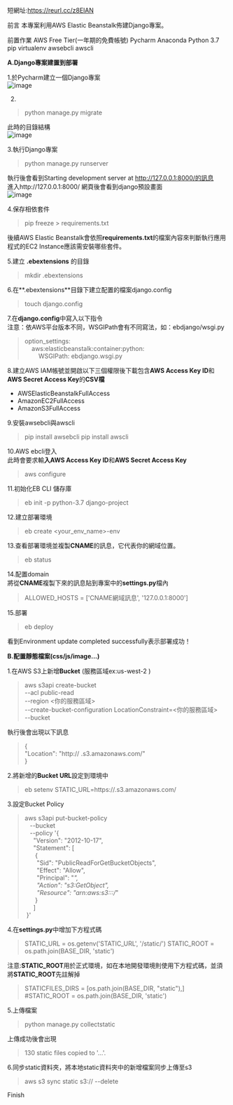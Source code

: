 短網址:https://reurl.cc/z8ElAN

前言
本專案利用AWS Elastic Beanstalk佈建Django專案。

前置作業
AWS Free Tier(一年期的免費帳號)
Pycharm
Anaconda
Python 3.7
pip
virtualenv
awsebcli
awscli

**A.Django專案建置到部署**

1.於Pycharm建立一個Django專案<br />
![image](https://gitlab.com/hpsh31323/picture/-/raw/master/Creat%20Django%20Project%20On%20AWS/creat_django_project.png)

2.
> python manage.py migrate

此時的目錄結構<br />
![image](https://gitlab.com/hpsh31323/picture/-/raw/master/Creat%20Django%20Project%20On%20AWS/divlist1.png)

3.執行Django專案<br />

> python manage.py runserver

執行後會看到Starting development server at http://127.0.0.1:8000/的訊息<br />
進入http://127.0.0.1:8000/ 網頁後會看到django預設畫面<br />
![image](https://gitlab.com/hpsh31323/picture/-/raw/master/Creat%20Django%20Project%20On%20AWS/django.png)

4.保存相依套件<br />

> pip freeze > requirements.txt

後續AWS Elastic Beanstalk會依照**requirements.txt**的檔案內容來判斷執行應用程式的EC2 Instance應該需安裝哪些套件。

5.建立 **.ebextensions** 的目錄<br />

> mkdir .ebextensions

6.在**.ebextensions**目錄下建立配置的檔案django.config<br />

> touch django.config

7.在**django.config**中寫入以下指令<br />
注意：依AWS平台版本不同，WSGIPath會有不同寫法，如：ebdjango/wsgi.py
> option_settings:\
&nbsp;&nbsp;&nbsp;&nbsp;aws:elasticbeanstalk:container:python:\
&nbsp;&nbsp;&nbsp;&nbsp;&nbsp;&nbsp;&nbsp;&nbsp;WSGIPath: ebdjango.wsgi.py

8.建立AWS IAM帳號並開啟以下三個權限後下載包含**AWS Access Key ID**和**AWS Secret Access Key**的**CSV檔**
- AWSElasticBeanstalkFullAccess
- AmazonEC2FullAccess
- AmazonS3FullAccess

9.安裝awsebcli與awscli
> pip install awsebcli
pip install awscli

10.AWS ebcli登入<br />
此時會要求輸**入AWS Access Key ID**和**AWS Secret Access Key**
> aws configure

11.初始化EB CLI 儲存庫
> eb init -p python-3.7 django-project

12.建立部署環境
> eb create <your_env_name>-env

13.查看部署環境並複製**CNAME**的訊息，它代表你的網域位置。
> eb status

14.配置domain<br />
將從**CNAME**複製下來的訊息貼到專案中的**settings.py**檔內
> ALLOWED_HOSTS = ['CNAME網域訊息', '127.0.0.1:8000']

15.部署
> eb deploy

看到Environment update completed successfully表示部署成功！

**B.配置靜態檔案(css/js/image...)**

1.在AWS S3上新增**Bucket** (服務區域ex:us-west-2 )
> aws s3api create-bucket \
  --acl public-read \
  --region <你的服務區域> \
  --create-bucket-configuration LocationConstraint=<你的服務區域> \
  --bucket <Your bucket name>
  
  執行後會出現以下訊息
  > {\
    "Location": "http:// <Your bucket name>.s3.amazonaws.com/"\
}

2.將新增的**Bucket URL**設定到環境中

> eb setenv <Your env name> STATIC_URL=https://<Your bucket name>.s3.amazonaws.com/

3.設定Bucket Policy
> aws s3api put-bucket-policy \
&nbsp;&nbsp;&nbsp;--bucket <Your bucket name> \
&nbsp;&nbsp;&nbsp;--policy '{\
&nbsp;&nbsp;&nbsp;&nbsp;&nbsp;"Version": "2012-10-17",\
&nbsp;&nbsp;&nbsp;&nbsp;&nbsp;"Statement": [\
&nbsp;&nbsp;&nbsp;&nbsp;&nbsp;&nbsp;{\
&nbsp;&nbsp;&nbsp;&nbsp;&nbsp;&nbsp;&nbsp;"Sid": "PublicReadForGetBucketObjects",\
&nbsp;&nbsp;&nbsp;&nbsp;&nbsp;&nbsp;&nbsp;"Effect": "Allow",\
&nbsp;&nbsp;&nbsp;&nbsp;&nbsp;&nbsp;&nbsp;"Principal": "*",\
&nbsp;&nbsp;&nbsp;&nbsp;&nbsp;&nbsp;&nbsp;"Action": "s3:GetObject",\
&nbsp;&nbsp;&nbsp;&nbsp;&nbsp;&nbsp;&nbsp;"Resource": "arn:aws:s3:::<Your bucket name>/*"\
&nbsp;&nbsp;&nbsp;&nbsp;&nbsp;&nbsp;}\
&nbsp;&nbsp;&nbsp;&nbsp;&nbsp;]\
&nbsp;}'

4.在**settings.py**中增加下方程式碼
> STATIC_URL = os.getenv('STATIC_URL', '/static/')
> STATIC_ROOT = os.path.join(BASE_DIR, 'static')

注意:**STATIC_ROOT**用於正式環境，如在本地開發環境則使用下方程式碼，並須將**STATIC_ROOT**先註解掉
> STATICFILES_DIRS = [os.path.join(BASE_DIR, "static"),]\
> #STATIC_ROOT = os.path.join(BASE_DIR, 'static')

5.上傳檔案

> python manage.py collectstatic

上傳成功後會出現<br />

> 130 static files copied to '...<Your static path>'.

6.同步static資料夾，將本地static資料夾中的新增檔案同步上傳至s3

> aws s3 sync static s3://<Your bucket name> --delete

Finish



